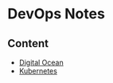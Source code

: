 # DevOps Notes

## Content

- [Digital Ocean](digitalocean/kubernetes.md)
- [Kubernetes](kubernetes/plan.md)